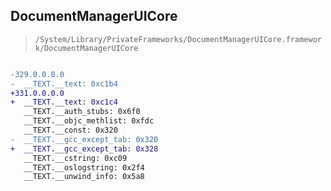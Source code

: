 ## DocumentManagerUICore

> `/System/Library/PrivateFrameworks/DocumentManagerUICore.framework/DocumentManagerUICore`

```diff

-329.0.0.0.0
-  __TEXT.__text: 0xc1b4
+331.0.0.0.0
+  __TEXT.__text: 0xc1c4
   __TEXT.__auth_stubs: 0x6f0
   __TEXT.__objc_methlist: 0xfdc
   __TEXT.__const: 0x320
-  __TEXT.__gcc_except_tab: 0x320
+  __TEXT.__gcc_except_tab: 0x328
   __TEXT.__cstring: 0xc09
   __TEXT.__oslogstring: 0x2f4
   __TEXT.__unwind_info: 0x5a8

```
